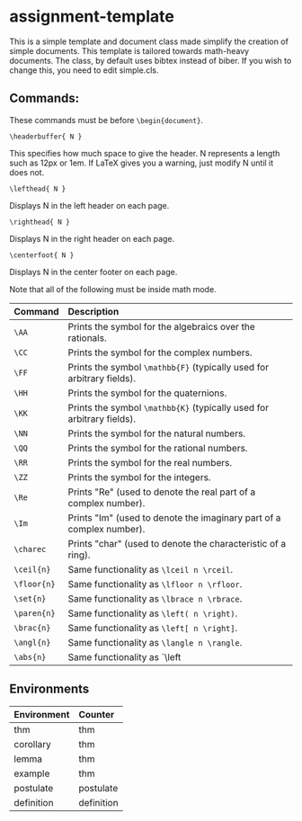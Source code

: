 # assignment-template

This is a simple template and document class made simplify the creation of simple documents.
This template is tailored towards math-heavy documents.
The class, by default uses bibtex instead of biber.
If you wish to change this, you need to edit simple.cls.

## Commands:

These commands must be before `\begin{document}`.

`\headerbuffer{ N }`

This specifies how much space to give the header.
N represents a length such as 12px or 1em.
If LaTeX gives you a warning, just modify N until it does not.

`\lefthead{ N }`

Displays N in the left header on each page.

`\righthead{ N }`

Displays N in the right header on each page.

`\centerfoot{ N }`

Displays N in the center footer on each page.

Note that all of the following must be inside math mode.

| Command     | Description                                                               |
|:----------- |:--------------------------------------------------------------------------|
| `\AA`       | Prints the symbol for the algebraics over the rationals.                  |
| `\CC`       | Prints the symbol for the complex numbers.                                |
| `\FF`       | Prints the symbol `\mathbb{F}` (typically used for arbitrary fields).     |
| `\HH`       | Prints the symbol for the quaternions.                                    |
| `\KK`       | Prints the symbol `\mathbb{K}` (typically used for arbitrary fields).     |
| `\NN`       | Prints the symbol for the natural numbers.                                |
| `\QQ`       | Prints the symbol for the rational numbers.                               |
| `\RR`       | Prints the symbol for the real numbers.                                   |
| `\ZZ`	      | Prints the symbol for the integers.                                       |
| `\Re`       | Prints "Re" (used to denote the real part of a complex number).           |
| `\Im`	      | Prints "Im" (used to denote the imaginary part of a complex number).      |
| `\charec`   |	Prints "char" (used to denote the characteristic of a ring).              |
| `\ceil{n}`  | Same functionality as `\lceil n \rceil`.                                  |
| `\floor{n}` | Same functionality as `\lfloor n \rfloor`.                                |
| `\set{n}`   | Same functionality as `\lbrace n \rbrace`.                                |
| `\paren{n}` | Same functionality as `\left( n \right)`.                                 |
| `\brac{n}`  | Same functionality as `\left[ n \right]`.                                 |
| `\angl{n}`  |	Same functionality as `\langle n \rangle`.                                |
| `\abs{n}`   |	Same functionality as `\left| n \right|`.                                 |

## Environments

| Environment | Counter    |
|:----------- |:---------- |
| thm         | thm        |
| corollary   | thm        |
| lemma       | thm        |
| example     | thm        |
| postulate	  | postulate  |
| definition  | definition |
